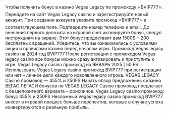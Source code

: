 Чтобы получить бонус в казино Vegas Legacy по промокоду ⭐️BVIP777⭐️:
Перейдите на сайт Vegas Legacy casino и зарегистрируйте новый аккаунт.
При создании аккаунта укажите промокод ⭐️BVIP777⭐️ в соответствующем поле.
Подтвердите номер телефона и email.
До внесения первого депозита на игровой счет активируйте бонус, следуя инструкциям на экране.
Этот бонус предоставит вам 1500$ + 200 бесплатных вращений. Убедитесь, что вы ознакомились с условиями акции и правилами казино перед началом игры.
Промокод Vegas legacy casino на 2024 год BVIP777 После регистрации с промокодом Vegas legacy casino все бонусы можно сразу активировать и приступить к игре. Vegas Legacy casino промокод на ЯНВАРЬ 2025 | 50 FS Использовать Vegas Legacy casino промокод BVIP777 при регистрации или нет – личное дело каждого новоявленного игрока. VEGAS LEGACY Casino промокод — 455% и 250FS Начать обзор предложенных казино ВЕГАС ЛЕГАСИ бонусов по VEGAS LEGACY Casino промокод предлагает с бездепозитного варианта – фриспинов. Vegas Legacy casino промокод: бонус 455% и 250FS Несложный Vegas legacy casino промокод BVIP777 внесет в игровой процесс больше перспектив, которые в случае успеха конвертируются в реальную прибыль.
